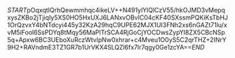 $START$pOqxqtIQrhQewmmhqc4ikeLV++N491ylYlQlCzV55/hkOJMD3vMepqxysZKBo2jTjiqIy5XS0HO5HxUXJ6LANxvOBvIC04cKF40SXssmPQKiKsTbHJ1OrQzvxY4bNTdcyi445y32KzA29hqC9UPE62MJX1UI3FNh2xs6nGAZt71lu/xvM5iFool6SsPDYq8tMqy56MaPITrSCA4RjGoCjYOCDwsZypYI8ZX5CBcNSp5q+Apxw6BC3UEboXuRczWtvlpNw0xhrar+c4Mveu1O0yS5C2qrTHZ+2INrY9H2+RAVndmE3TZ1GR7b1UrVKX4SLQZl6fx7lr7qgy0Ge1zcYA==$END$